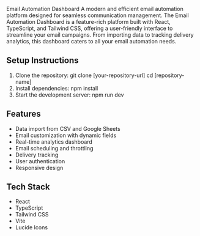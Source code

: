 Email Automation Dashboard
A modern and efficient email automation platform designed for seamless communication management.
The Email Automation Dashboard is a feature-rich platform built with React, TypeScript, and Tailwind CSS, offering a user-friendly interface to streamline your email campaigns.
From importing data to tracking delivery analytics, this dashboard caters to all your email automation needs.
## Setup Instructions
1. Clone the repository:
git clone [your-repository-url]
cd [repository-name]
2. Install dependencies:
npm install
3. Start the development server:
npm run dev
## Features
- Data import from CSV and Google Sheets
- Email customization with dynamic fields
- Real-time analytics dashboard
- Email scheduling and throttling
- Delivery tracking
- User authentication
- Responsive design
## Tech Stack
- React
- TypeScript
- Tailwind CSS
- Vite
- Lucide Icons
